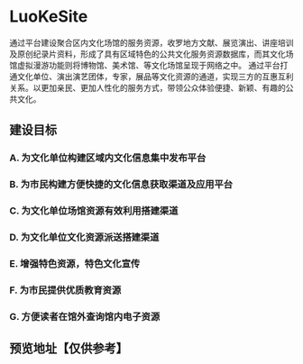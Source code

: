 # LuoKeSite
通过平台建设聚合区内文化场馆的服务资源，收罗地方文献、展览演出、讲座培训及原创纪录片资料，形成了具有区域特色的公共文化服务资源数据库，而其文化场馆虚拟漫游功能则将博物馆、美术馆、等文化场馆呈现于网络之中。
	通过平台打通文化单位、演出演艺团体，专家，展品等文化资源的通道，实现三方的互惠互利关系。以更加亲民、更加人性化的服务方式，带领公众体验便捷、新颖、有趣的公共文化。
## 建设目标
### A.	为文化单位构建区域内文化信息集中发布平台
    
### B.	为市民构建方便快捷的文化信息获取渠道及应用平台
### C.	为文化单位场馆资源有效利用搭建渠道
### D.	为文化单位文化资源派送搭建渠道
### E.	增强特色资源，特色文化宣传
### F.	为市民提供优质教育资源
### G.	方便读者在馆外查询馆内电子资源

## 预览地址【仅供参考】
### 
